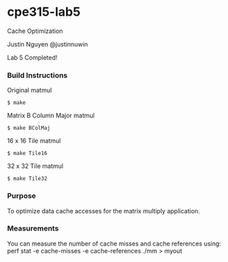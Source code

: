 # cpe315-lab5
Cache Optimization

Justin Nguyen @justinnuwin

Lab 5 Completed!

### Build Instructions
Original matmul

`$ make`

Matrix B Column Major matmul

`$ make BColMaj`

16 x 16 Tile matmul

`$ make Tile16`

32 x 32 Tile matmul

`$ make Tile32`

### Purpose
To optimize data cache accesses for the matrix multiply application.

### Measurements
You can measure the number of cache misses and cache references using:
    perf stat -e cache-misses -e cache-references ./mm > myout



